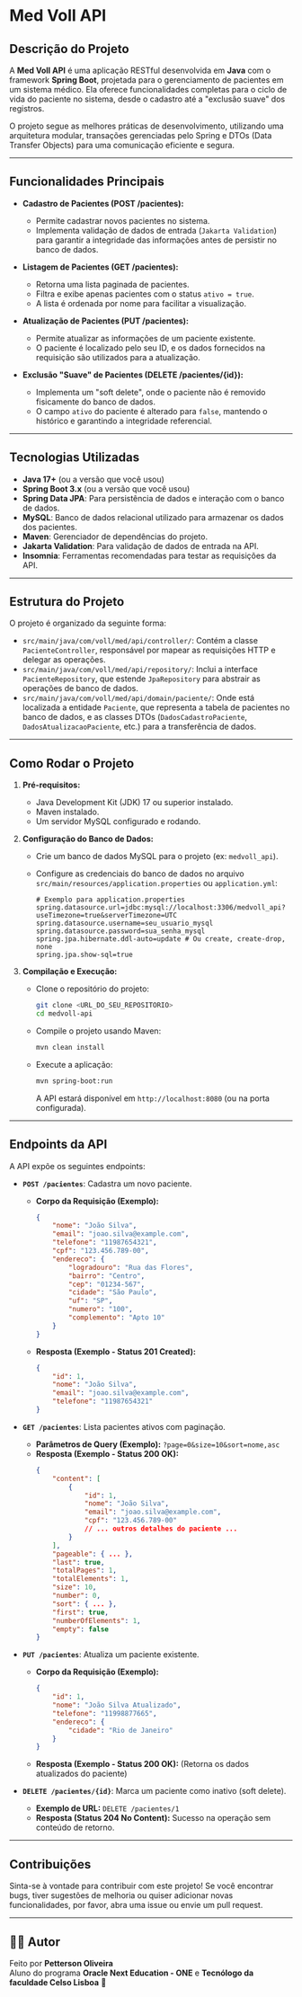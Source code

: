 # Med Voll API

## Descrição do Projeto

A **Med Voll API** é uma aplicação RESTful desenvolvida em **Java** com o framework **Spring Boot**, projetada para o gerenciamento de pacientes em um sistema médico. Ela oferece funcionalidades completas para o ciclo de vida do paciente no sistema, desde o cadastro até a "exclusão suave" dos registros.

O projeto segue as melhores práticas de desenvolvimento, utilizando uma arquitetura modular, transações gerenciadas pelo Spring e DTOs (Data Transfer Objects) para uma comunicação eficiente e segura.

---

## Funcionalidades Principais

* **Cadastro de Pacientes (POST /pacientes):**
    * Permite cadastrar novos pacientes no sistema.
    * Implementa validação de dados de entrada (`Jakarta Validation`) para garantir a integridade das informações antes de persistir no banco de dados.

* **Listagem de Pacientes (GET /pacientes):**
    * Retorna uma lista paginada de pacientes.
    * Filtra e exibe apenas pacientes com o status `ativo = true`.
    * A lista é ordenada por nome para facilitar a visualização.

* **Atualização de Pacientes (PUT /pacientes):**
    * Permite atualizar as informações de um paciente existente.
    * O paciente é localizado pelo seu ID, e os dados fornecidos na requisição são utilizados para a atualização.

* **Exclusão "Suave" de Pacientes (DELETE /pacientes/{id}):**
    * Implementa um "soft delete", onde o paciente não é removido fisicamente do banco de dados.
    * O campo `ativo` do paciente é alterado para `false`, mantendo o histórico e garantindo a integridade referencial.

---

## Tecnologias Utilizadas

* **Java 17+** (ou a versão que você usou)
* **Spring Boot 3.x** (ou a versão que você usou)
* **Spring Data JPA**: Para persistência de dados e interação com o banco de dados.
* **MySQL**: Banco de dados relacional utilizado para armazenar os dados dos pacientes.
* **Maven**: Gerenciador de dependências do projeto.
* **Jakarta Validation**: Para validação de dados de entrada na API.
* **Insomnia**: Ferramentas recomendadas para testar as requisições da API.

---

## Estrutura do Projeto

O projeto é organizado da seguinte forma:

* `src/main/java/com/voll/med/api/controller/`: Contém a classe `PacienteController`, responsável por mapear as requisições HTTP e delegar as operações.
* `src/main/java/com/voll/med/api/repository/`: Inclui a interface `PacienteRepository`, que estende `JpaRepository` para abstrair as operações de banco de dados.
* `src/main/java/com/voll/med/api/domain/paciente/`: Onde está localizada a entidade `Paciente`, que representa a tabela de pacientes no banco de dados, e as classes DTOs (`DadosCadastroPaciente`, `DadosAtualizacaoPaciente`, etc.) para a transferência de dados.

---

## Como Rodar o Projeto

1.  **Pré-requisitos:**
    * Java Development Kit (JDK) 17 ou superior instalado.
    * Maven instalado.
    * Um servidor MySQL configurado e rodando.

2.  **Configuração do Banco de Dados:**
    * Crie um banco de dados MySQL para o projeto (ex: `medvoll_api`).
    * Configure as credenciais do banco de dados no arquivo `src/main/resources/application.properties` ou `application.yml`:

        ```properties
        # Exemplo para application.properties
        spring.datasource.url=jdbc:mysql://localhost:3306/medvoll_api?useTimezone=true&serverTimezone=UTC
        spring.datasource.username=seu_usuario_mysql
        spring.datasource.password=sua_senha_mysql
        spring.jpa.hibernate.ddl-auto=update # Ou create, create-drop, none
        spring.jpa.show-sql=true
        ```

3.  **Compilação e Execução:**
    * Clone o repositório do projeto:
        ```bash
        git clone <URL_DO_SEU_REPOSITORIO>
        cd medvoll-api
        ```
    * Compile o projeto usando Maven:
        ```bash
        mvn clean install
        ```
    * Execute a aplicação:
        ```bash
        mvn spring-boot:run
        ```
        A API estará disponível em `http://localhost:8080` (ou na porta configurada).

---

## Endpoints da API

A API expõe os seguintes endpoints:

* **`POST /pacientes`**: Cadastra um novo paciente.
    * **Corpo da Requisição (Exemplo):**
        ```json
        {
            "nome": "João Silva",
            "email": "joao.silva@example.com",
            "telefone": "11987654321",
            "cpf": "123.456.789-00",
            "endereco": {
                "logradouro": "Rua das Flores",
                "bairro": "Centro",
                "cep": "01234-567",
                "cidade": "São Paulo",
                "uf": "SP",
                "numero": "100",
                "complemento": "Apto 10"
            }
        }
        ```
    * **Resposta (Exemplo - Status 201 Created):**
        ```json
        {
            "id": 1,
            "nome": "João Silva",
            "email": "joao.silva@example.com",
            "telefone": "11987654321"
        }
        ```

* **`GET /pacientes`**: Lista pacientes ativos com paginação.
    * **Parâmetros de Query (Exemplo):** `?page=0&size=10&sort=nome,asc`
    * **Resposta (Exemplo - Status 200 OK):**
        ```json
        {
            "content": [
                {
                    "id": 1,
                    "nome": "João Silva",
                    "email": "joao.silva@example.com",
                    "cpf": "123.456.789-00"
                    // ... outros detalhes do paciente ...
                }
            ],
            "pageable": { ... },
            "last": true,
            "totalPages": 1,
            "totalElements": 1,
            "size": 10,
            "number": 0,
            "sort": { ... },
            "first": true,
            "numberOfElements": 1,
            "empty": false
        }
        ```

* **`PUT /pacientes`**: Atualiza um paciente existente.
    * **Corpo da Requisição (Exemplo):**
        ```json
        {
            "id": 1,
            "nome": "João Silva Atualizado",
            "telefone": "11998877665",
            "endereco": {
                "cidade": "Rio de Janeiro"
            }
        }
        ```
    * **Resposta (Exemplo - Status 200 OK):** (Retorna os dados atualizados do paciente)

* **`DELETE /pacientes/{id}`**: Marca um paciente como inativo (soft delete).
    * **Exemplo de URL:** `DELETE /pacientes/1`
    * **Resposta (Status 204 No Content):** Sucesso na operação sem conteúdo de retorno.

---

## Contribuições

Sinta-se à vontade para contribuir com este projeto! Se você encontrar bugs, tiver sugestões de melhoria ou quiser adicionar novas funcionalidades, por favor, abra uma issue ou envie um pull request.

---

## 👨‍💻 Autor

Feito por **Petterson Oliveira**  
Aluno do programa **Oracle Next Education - ONE** e **Tecnólogo da faculdade Celso Lisboa** 🚀  
